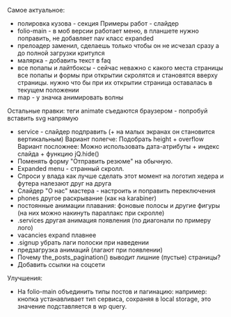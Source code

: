 
Самое актуальное:
- полировка кузова - секция Примеры работ - слайдер
- folio-main - в моб версии работает меню, в планшете нужно поправить, не добавляет nav класс expanded
- прелоадер заменил,  сделаешь только чтобы он не исчезал сразу а до полной загрузки критулся
- малярка - добавить текст в faq
- все попапы и лайтбоксы - сейчас неважно с какого места страницы все попапы и формы при открытии скролятся и становятся вверху страницы. нужно что бы при их открытии страница оставалась в текущем положении
- map - у значка анимировать волны


Остальные правки:
	теги animate съедаются браузером - попробуй вставить svg напрямую
- service - слайдер подправить (+ на малых экранах он становится вертикальным)
	Вариант полегче: Подобрать height + overflow
	Вариант посложнее: Можно использовать дата-атрибуты + индекс слайда + функцию jQ.hide()
- Поменять форму "Отправить резюме" на обычную.
- Expanded menu - странный скролл.
- Спроси у влада как лучше сделать этот момент на логотип хедера и футера налезают друг на друга
- Слайдер "О нас" мастера - настроить и поправить переключения
- phones другое раскрывание (как на karabiner)
- постоянные анимации плавания: фоновые полосы и другие фигуры (на них можно накинуть параллакс при скролле)
- .services другая анимация появления (по диагонали по примеру лого)
- vacancies expand плавнее
- .signup убрать лаги полоски при наведении
- предзагрузка анимаций (лагают при появлении)
- Почему the_posts_pagination() выводит лишние (пустые) страницы?
- Добавить ссылки на соцсети

Улучшения:
- На folio-main объединить типы постов и пагинацию: например: кнопка устанавливает тип сервиса, сохраняя в local storage, это значение подставляется в wp query.




